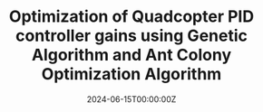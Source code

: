 ---
title: Optimization of Quadcopter PID controller gains using Genetic Algorithm and Ant Colony Optimization Algorithm
summary: This project highlights a comparative analysis of Proportional Integral Derivative (PID) controllers, commonly used in robotics due to their simplicity and effectiveness. However, traditional manual tuning methods often fall short in delivering optimal performance for specific tasks. To address this, I implemented computational intelligence by using two meta-heuristic algorithms, Genetic Algorithm (GA) and Ant Colony Optimization (ACO), for tuning PID gains.Through simulation in MATLAB 2023a, I explored how these algorithms enhance PID controller performance specifically for quadcopter control. This study not only demonstrates the efficacy of GA and ACO in PID tuning but also offers valuable insights into their applications in autonomous control systems. The documented results and insights contribute to a deeper understanding of how these algorithms support precision in robotic applications.

tags:
- Optimization
- Control systems
- Robotics
date: "2024-06-15T00:00:00Z"

# # Internal link to another page within the Hugo site
external_link: "content/project/aco/full/"


# Optional external URL for project (replaces project detail page).
# external_link: "https://github.com/prakharrathi25/artificial-intelligence-for-trading"




# Addtional links
links:
- name: Certificate
  url: https://www.linkedin.com/in/prakhar-rathi/detail/treasury/education:660018129/?entityUrn=urn%3Ali%3Afsd_profileTreasuryMedia%3A%28ACoAACWlVAUBbtb8d-IvA14hb9AbWP2Uc4dhO18%2C1591341724813%29&section=education%3A660018129&treasuryCount=1
- name: Course Page
  url: https://www.udacity.com/course/ai-for-trading--nd880


# Links to additional resources (like code, demo videos, etc.)
links:
#   - icon: "code"
#     icon_pack: "fas"  # Font Awesome solid icons
#     name: "Code"
#     url: "https://github.com/prakharrathi25/artificial-intelligence-for-trading"
#   - icon: "video"
#     icon_pack: "fas"  # Font Awesome solid icons
#     name: "Demo Videos"
#     url: "https://youtube.com/your-demo-videos"
#   - icon: "file-powerpoint"
#     icon_pack: "fas"  # Font Awesome solid icons
#     name: "Slides"
#     url: "https://slides.com/your-slides"
  - icon: "file-alt"
    icon_pack: "fas"  # Font Awesome solid icons
    name: "Report"
    url: "https://drive.google.com/file/d/1WYy4JNpXzF3cvyH0-c5bIF7nkeKNZ9zF/view?usp=sharing"

# Slides (optional).
#   Associate this project with Markdown slides.
#   Simply enter your slide deck's filename without extension.
#   E.g. `slides = "example-slides"` references `content/slides/example-slides.md`.
#   Otherwise, set `slides = ""`.
slides: ""
---